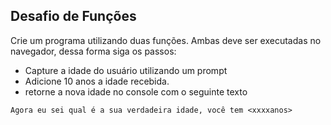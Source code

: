 ## Desafio de Funções

Crie um programa utilizando duas funções. Ambas deve ser executadas no navegador, dessa forma siga os passos:

- Capture a idade do usuário utilizando um prompt
- Adicione 10 anos a idade recebida.
- retorne a nova idade no console com o seguinte texto

`Agora eu sei qual é a sua verdadeira idade, você tem <xxxxanos>`
